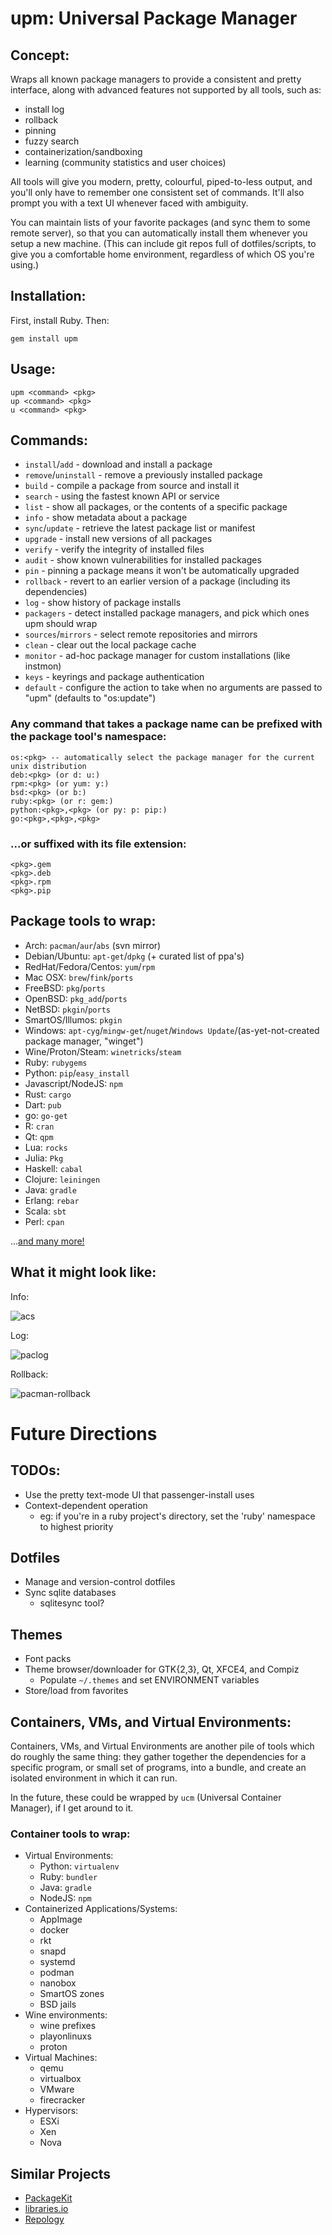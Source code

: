 # upm: Universal Package Manager

## Concept:

Wraps all known package managers to provide a consistent and pretty interface, along with advanced features not supported by all tools, such as:
- install log
- rollback
- pinning
- fuzzy search
- containerization/sandboxing
- learning (community statistics and user choices)

All tools will give you modern, pretty, colourful, piped-to-less output, and you'll only have to remember one consistent set of commands. It'll also prompt you with a text UI whenever faced with ambiguity.

You can maintain lists of your favorite packages (and sync them to some remote server), so that you can automatically install them whenever you setup a new machine. (This can include git repos full of dotfiles/scripts, to give you a comfortable home environment, regardless of which OS you're using.)

## Installation:

First, install Ruby. Then:

```
gem install upm
```

## Usage:

```
upm <command> <pkg>
up <command> <pkg>
u <command> <pkg>
```

## Commands:

* `install`/`add` - download and install a package
* `remove`/`uninstall` - remove a previously installed package
* `build` - compile a package from source and install it
* `search` - using the fastest known API or service
* `list` - show all packages, or the contents of a specific package
* `info` - show metadata about a package
* `sync`/`update` - retrieve the latest package list or manifest
* `upgrade` - install new versions of all packages
* `verify` - verify the integrity of installed files
* `audit` - show known vulnerabilities for installed packages
* `pin` - pinning a package means it won't be automatically upgraded
* `rollback` - revert to an earlier version of a package (including its dependencies)
* `log` - show history of package installs
* `packagers` - detect installed package managers, and pick which ones upm should wrap
* `sources`/`mirrors` - select remote repositories and mirrors
* `clean` - clear out the local package cache
* `monitor` - ad-hoc package manager for custom installations (like instmon)
* `keys` - keyrings and package authentication
* `default` - configure the action to take when no arguments are passed to "upm" (defaults to "os:update")

### Any command that takes a package name can be prefixed with the package tool's namespace:

```
os:<pkg> -- automatically select the package manager for the current unix distribution
deb:<pkg> (or d: u:)
rpm:<pkg> (or yum: y:)
bsd:<pkg> (or b:)
ruby:<pkg> (or r: gem:)
python:<pkg>,<pkg> (or py: p: pip:)
go:<pkg>,<pkg>,<pkg>
```

### ...or suffixed with its file extension:

```
<pkg>.gem
<pkg>.deb
<pkg>.rpm
<pkg>.pip
```

## Package tools to wrap:

* Arch: `pacman`/`aur`/`abs` (svn mirror)
* Debian/Ubuntu: `apt-get`/`dpkg` (+ curated list of ppa's)
* RedHat/Fedora/Centos: `yum`/`rpm`
* Mac OSX: `brew`/`fink`/`ports`
* FreeBSD: `pkg`/`ports`
* OpenBSD: `pkg_add`/`ports`
* NetBSD: `pkgin`/`ports`
* SmartOS/Illumos: `pkgin`
* Windows: `apt-cyg`/`mingw-get`/`nuget`/`Windows Update`/(as-yet-not-created package manager, "winget")
* Wine/Proton/Steam: `winetricks`/`steam`
* Ruby: `rubygems`
* Python: `pip`/`easy_install`
* Javascript/NodeJS: `npm`
* Rust: `cargo`
* Dart: `pub`
* go: `go-get`
* R: `cran`
* Qt: `qpm`
* Lua: `rocks`
* Julia: `Pkg`
* Haskell: `cabal`
* Clojure: `leiningen`
* Java: `gradle`
* Erlang: `rebar`
* Scala: `sbt`
* Perl: `cpan`

...[and many more!](https://en.wikipedia.org/wiki/List_of_software_package_management_systems)


## What it might look like:

Info:

![acs](https://raw.githubusercontent.com/epitron/scripts/master/screenshots/acs.png)

Log:

![paclog](https://raw.githubusercontent.com/epitron/scripts/master/screenshots/paclog.png)

Rollback:

![pacman-rollback](https://raw.githubusercontent.com/epitron/scripts/master/screenshots/pacman-rollback.png)

# Future Directions

## TODOs:

* Use the pretty text-mode UI that passenger-install uses
* Context-dependent operation
  * eg: if you're in a ruby project's directory, set the 'ruby' namespace to highest priority

## Dotfiles

* Manage and version-control dotfiles
* Sync sqlite databases
  * sqlitesync tool?

## Themes

* Font packs
* Theme browser/downloader for GTK{2,3}, Qt, XFCE4, and Compiz
  * Populate `~/.themes` and set ENVIRONMENT variables
* Store/load from favorites

## Containers, VMs, and Virtual Environments:

Containers, VMs, and Virtual Environments are another pile of tools which do roughly the same thing: they gather together the dependencies for a specific program, or small set of programs, into a bundle, and create an isolated environment in which it can run.

In the future, these could be wrapped by `ucm` (Universal Container Manager), if I get around to it.

### Container tools to wrap:

* Virtual Environments:
  * Python: `virtualenv`
  * Ruby: `bundler`
  * Java: `gradle`
  * NodeJS: `npm`
* Containerized Applications/Systems:
  * AppImage
  * docker
  * rkt
  * snapd
  * systemd
  * podman
  * nanobox
  * SmartOS zones
  * BSD jails
* Wine environments:
  * wine prefixes
  * playonlinuxs
  * proton
* Virtual Machines:
  * qemu
  * virtualbox
  * VMware
  * firecracker
* Hypervisors:
  * ESXi
  * Xen
  * Nova


## Similar Projects

* [PackageKit](https://en.wikipedia.org/wiki/PackageKit)
* [libraries.io](https://libraries.io)
* [Repology](https://repology.org)
